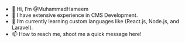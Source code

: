 - 👋 Hi, I’m @MuhammadHameem
- 👀 I have extensive experience in CMS Development.
- 🌱 I’m currently learning custom languages like (React.js, Node.js, and Laravel).
- 📫 How to reach me, shoot me a quick message here!

<!---
MuhammadHameem/MuhammadHameem is a ✨ special ✨ repository because its `README.md` (this file) appears on your GitHub profile.
You can click the Preview link to take a look at your changes.
--->
